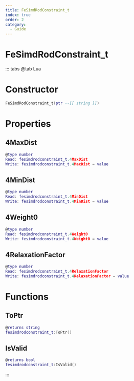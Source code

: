 ```yaml
---
title: FeSimdRodConstraint_t
index: true
order: 2
category:
  - Guide
---
```


# FeSimdRodConstraint_t

::: tabs
@tab Lua
# Constructor
```lua
FeSimdRodConstraint_t(ptr --[[ string ]])
```
# Properties
## 4MaxDist 
```lua
@type number
Read: fesimdrodconstraint_t.4MaxDist
Write: fesimdrodconstraint_t.4MaxDist = value
```
## 4MinDist 
```lua
@type number
Read: fesimdrodconstraint_t.4MinDist
Write: fesimdrodconstraint_t.4MinDist = value
```
## 4Weight0 
```lua
@type number
Read: fesimdrodconstraint_t.4Weight0
Write: fesimdrodconstraint_t.4Weight0 = value
```
## 4RelaxationFactor 
```lua
@type number
Read: fesimdrodconstraint_t.4RelaxationFactor
Write: fesimdrodconstraint_t.4RelaxationFactor = value
```
# Functions
## ToPtr
```lua
@returns string
fesimdrodconstraint_t:ToPtr()
```
## IsValid
```lua
@returns bool
fesimdrodconstraint_t:IsValid()
```

:::